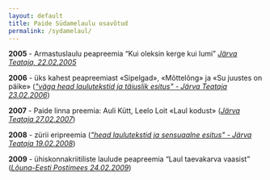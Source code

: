 ```yaml
---
layout: default
title: Paide Südamelaulu osavõtud
permalink: /sydamelaul/
---
```


**2005** - Armastuslaulu peapreemia “Kui oleksin kerge kui lumi” [*Järva Teataja, 22.02.2005*](https://jarvateataja.postimees.ee/2060917/jarvalane-kirjutas-jarvalane-kirjutas)

**2006** - üks kahest peapreemiast «Sipelgad», «Mõttelõng» ja «Su juustes on päike» ([*"väga head laulutekstid ja täiuslik esitus" - Järva Teataja 23.02.2006*](https://jarvateataja.postimees.ee/2064861/laululoojad-ule-eesti-kaisid-sudamelinnas))

**2007** - Paide linna preemia: Auli Kütt, Leelo Loit «Laul kodust» ([*Järva Teataja 27.02.2007*](https://jarvateataja.postimees.ee/2069343/sudamelaulud-volusid-kuulajaid))

**2008** - zürii eripreemia ([*"head laulutekstid ja sensuaalne esitus" - Järva Teataja 19.02.2008*](https://jarvateataja.postimees.ee/2075441/sudamed-laulsid-paides-voidu))

**2009** - ühiskonnakriitiliste laulude peapreemia “Laul taevakarva vaasist” ([*Lõuna-Eesti Postimees 24.02.2009*](https://lounapostimees.postimees.ee/86319/torva-neiud-laulsid-sudamest-sudamesse))

